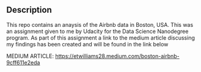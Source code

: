 ## Description
This repo contains an anaysis of the Airbnb data in Boston, USA. This was an assignment given to me by Udacity for the Data Science Nanodegree program. As part of this assignment a
link to the medium article discussing my findings has been created and will be found in the link below

MEDIUM ARTICLE: https://etwilliams28.medium.com/boston-airbnb-9cff611e2eda

